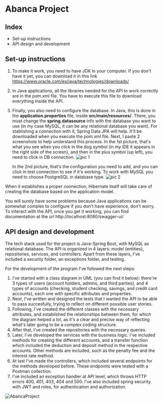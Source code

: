 # Abanca Project

## Index
* Set-up instructions
* API design and development

## Set-up instructions

1. To make it work, you need to have JDK in your computer. If you don't have it yet, you can download it in this link https://www.oracle.com/es/java/technologies/downloads/
2. In Java applications, all the libraries needed for the API to work correctly are in the pom.xml file. You have to execute this file to download everything inside the API.
3. Finally, you also need to configure the database. In Java, this is done in the __application.properties__ file, inside __src/main/resources/__. There, you must change the __spring.datasource__ info with the database you want to use (in my case MySQL, it can be any relational database you want). For stablishing a connection with it, Spring Data JPA will help. It'll be downloaded when you execute the pom.xml file. Next, I paste 2 screenshots to help understand this process.
   In the 1st picture, that's what you see when you click in the dog symbol (in my IDE it appears in the right side of the screen), and then in the plus symbol (up left), you need to click in DB connection.
   ![pic 1](https://github.com/user-attachments/assets/7d4ac855-5443-464d-97a4-a683bf22522c)

   In the 2nd picture, that's the configuration you need to add, and you can click in test connection to see if it's working. To work with MySQL you need to choose PostgreSQL in database type.
   ![pic 2](https://github.com/user-attachments/assets/5c06f9fa-cd89-4a44-b6a6-c4615b50a227)

When it establishes a proper connection, Hibernate itself will take care of creating the database based on the application model.

You will surely have some problems because Java applications can be somewhat complex to configure if you don't have experience, don't worry. To interact with the API, once you get it working, you can find documentation at the url http://localhost:8080/swagger-ui/

## API design and development

The tech stack used for the project is Java-Spring Boot, with MySQL as relational database. The API is organized in 4 layers: model (entities), repositories, services, and controllers. Apart from these layers, I've included a security folder, an exceptions folder, and testing. 

For the development of the program I've followed the next steps:

1. I've started with a class diagram in UML (you can find it below): there're 3 types of users (account holders, admins, and third parties), and 4 types of accounts (checking, student checking, savings, and credit card accounts), each one with specific attributes and properties.
2. Next, I've written and designed the tests that I wanted the API to be able to pass succesfully, trying to reflect on different possible user stories.
3. Following, I've created the different classes  with the necessary attributes, and established the relationships between them, for which the diagram helped a lot, as it's a clear and precise way of reflecting what's later going to be a complex coding structure. 
4. After that,
I've created the repositories with the necessary queries.
5. Later, I've developed the services with the business logic. I've included methods for creating the different accounts, and a transfer function which included the deduction and deposit method in the respective accounts. Other methods are included, such as the penalty fee and the interest rate method. 
6. At last I've made the controllers, which included several endpoints for the methods developed before. These endpoints were tested with a Postman collection. 
7. I've included an exception handler at API level, which throws HTTP errors 400, 401, 403, 404 and 500. I've also included spring security with JWT and roles, for authentication and authorization.

![AbancaProject](https://user-images.githubusercontent.com/104373456/200312489-3fc3ad20-8869-41c3-b312-98eed1be1acc.png)
